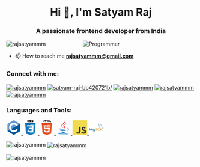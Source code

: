 <h1 align="center">Hi 👋, I'm Satyam Raj</h1>
<h3 align="center">A passionate frontend developer from India</h3>
<img align="right" alt="Programmer" width="300" src="https://media0.giphy.com/media/v1.Y2lkPTc5MGI3NjExZmFmODAyZDkyMGY0Yjg1ZTRlYzA3ZDc4MzczMmRhMDBjNmVhNDBjMyZjdD1n/qgQUggAC3Pfv687qPC/giphy.gif">

<p align="left"> <img src="https://komarev.com/ghpvc/?username=rajsatyammm&label=Profile%20views&color=0e75b6&style=flat" alt="rajsatyammm" /> </p>

- 📫 How to reach me **rajsatyammm@gmail.com**

<h3 align="left">Connect with me:</h3>
<p align="left">
<a href="https://twitter.com/rajsatyammm" target="blank"><img align="center" src="https://raw.githubusercontent.com/rahuldkjain/github-profile-readme-generator/master/src/images/icons/Social/twitter.svg" alt="rajsatyammm" height="30" width="40" /></a>
<a href="https://linkedin.com/in/satyam-raj-bb420721b/" target="blank"><img align="center" src="https://raw.githubusercontent.com/rahuldkjain/github-profile-readme-generator/master/src/images/icons/Social/linked-in-alt.svg" alt="satyam-raj-bb420721b/" height="30" width="40" /></a>
<a href="https://instagram.com/rajsatyammm" target="blank"><img align="center" src="https://raw.githubusercontent.com/rahuldkjain/github-profile-readme-generator/master/src/images/icons/Social/instagram.svg" alt="rajsatyammm" height="30" width="40" /></a>
<a href="https://www.leetcode.com/rajsatyammm" target="blank"><img align="center" src="https://raw.githubusercontent.com/rahuldkjain/github-profile-readme-generator/master/src/images/icons/Social/leet-code.svg" alt="rajsatyammm" height="30" width="40" /></a>
<a href="https://auth.geeksforgeeks.org/user/rajsatyammm" target="blank"><img align="center" src="https://raw.githubusercontent.com/rahuldkjain/github-profile-readme-generator/master/src/images/icons/Social/geeks-for-geeks.svg" alt="rajsatyammm" height="30" width="40" /></a>
</p>

<h3 align="left">Languages and Tools:</h3>
<p align="left"> <a href="https://www.cprogramming.com/" target="_blank" rel="noreferrer"> <img src="https://raw.githubusercontent.com/devicons/devicon/master/icons/c/c-original.svg" alt="c" width="40" height="40"/> </a> <a href="https://www.w3schools.com/css/" target="_blank" rel="noreferrer"> <img src="https://raw.githubusercontent.com/devicons/devicon/master/icons/css3/css3-original-wordmark.svg" alt="css3" width="40" height="40"/> </a> <a href="https://www.w3.org/html/" target="_blank" rel="noreferrer"> <img src="https://raw.githubusercontent.com/devicons/devicon/master/icons/html5/html5-original-wordmark.svg" alt="html5" width="40" height="40"/> </a> <a href="https://www.java.com" target="_blank" rel="noreferrer"> <img src="https://raw.githubusercontent.com/devicons/devicon/master/icons/java/java-original.svg" alt="java" width="40" height="40"/> </a> <a href="https://developer.mozilla.org/en-US/docs/Web/JavaScript" target="_blank" rel="noreferrer"> <img src="https://raw.githubusercontent.com/devicons/devicon/master/icons/javascript/javascript-original.svg" alt="javascript" width="40" height="40"/> </a> <a href="https://www.mysql.com/" target="_blank" rel="noreferrer"> <img src="https://raw.githubusercontent.com/devicons/devicon/master/icons/mysql/mysql-original-wordmark.svg" alt="mysql" width="40" height="40"/> </a> </p>

<p><img align="left" src="https://github-readme-stats.vercel.app/api/top-langs?username=rajsatyammm&show_icons=true&locale=en&layout=compact" alt="rajsatyammm" /></p>

<p>&nbsp;<img align="center" src="https://github-readme-stats.vercel.app/api?username=rajsatyammm&show_icons=true&locale=en" alt="rajsatyammm" /></p>

<p><img align="center" src="https://github-readme-streak-stats.herokuapp.com/?user=rajsatyammm&" alt="rajsatyammm" /></p>
